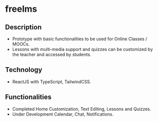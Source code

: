 # freelms

## Description
- Prototype with basic functionalities to be used for Online Classes / MOOCs.
- Lessons with multi-media support and quizzes can be customized by the teacher and accessed by students.

## Technology
- ReactJS with TypeScript, TailwindCSS.

## Functionalities
* Completed          Home Customization, Text Editing, Lessons and Quizzes.
* Under Development  Calendar, Chat, Notifications.
